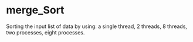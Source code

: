 # merge_Sort
Sorting the input list of data by using: a single thread, 2 threads, 8 threads, two processes, eight processes.
